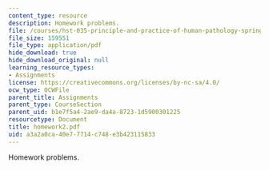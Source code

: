 ```yaml
---
content_type: resource
description: Homework problems.
file: /courses/hst-035-principle-and-practice-of-human-pathology-spring-2003/a3a2a0ca40e77714c748e3b423115833_homework2.pdf
file_size: 159551
file_type: application/pdf
hide_download: true
hide_download_original: null
learning_resource_types:
- Assignments
license: https://creativecommons.org/licenses/by-nc-sa/4.0/
ocw_type: OCWFile
parent_title: Assignments
parent_type: CourseSection
parent_uid: b1e7f5a4-2ae9-da4a-8723-1d5900301225
resourcetype: Document
title: homework2.pdf
uid: a3a2a0ca-40e7-7714-c748-e3b423115833
---
```

Homework problems.